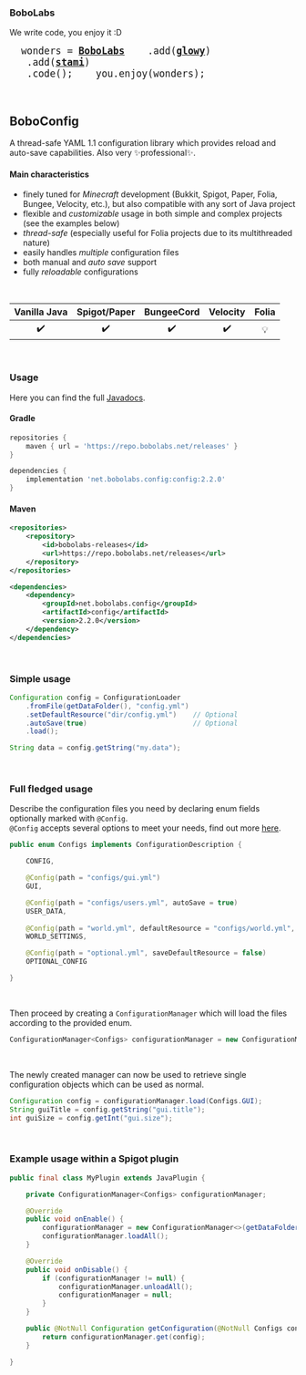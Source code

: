 ### BoboLabs

We write code, you enjoy it :D

<big><pre>
&nbsp;wonders =&nbsp;[**BoboLabs**](https://www.bobolabs.net)
&nbsp;&nbsp;&nbsp;.add([**glowy**](https://www.fabionebbia.com))
&nbsp;&nbsp;&nbsp;.add([**stami**](https://stami.bobolabs.net))
&nbsp;&nbsp;&nbsp;.code();
&nbsp;
&nbsp;you.enjoy(wonders);
</pre></big>

<br>

## BoboConfig

A thread-safe YAML 1.1 configuration library which provides reload and auto-save capabilities. Also very ✨professional✨.

#### Main characteristics
- finely tuned for *Minecraft* development (Bukkit, Spigot, Paper, Folia, Bungee, Velocity, etc.), but also compatible with any sort of Java project
- flexible and _customizable_ usage in both simple and complex projects (see the examples below)
- _thread-safe_ (especially useful for Folia projects due to its multithreaded nature)
- easily handles _multiple_ configuration files
- both manual and _auto save_ support
- fully _reloadable_ configurations

<br>

|    Vanilla Java    |    Spigot/Paper    |     BungeeCord     |      Velocity      | Folia |
|:------------------:|:------------------:|:------------------:|:------------------:|:-----:|
| :heavy_check_mark: | :heavy_check_mark: | :heavy_check_mark: | :heavy_check_mark: |  💡   |

<br>

### Usage

Here you can find the full [Javadocs](https://repo.bobolabs.net/javadoc/releases/net/bobolabs/config/config/2.2.0).

#### Gradle
```gradle
repositories {
    maven { url = 'https://repo.bobolabs.net/releases' }
}

dependencies {
    implementation 'net.bobolabs.config:config:2.2.0'
}
```

#### Maven
```xml
<repositories>
    <repository>
        <id>bobolabs-releases</id>
        <url>https://repo.bobolabs.net/releases</url>
    </repository>
</repositories>

<dependencies>
    <dependency>
        <groupId>net.bobolabs.config</groupId>
        <artifactId>config</artifactId>
        <version>2.2.0</version>
    </dependency>
</dependencies>
```

<br>

### Simple usage
  ```java
  Configuration config = ConfigurationLoader
      .fromFile(getDataFolder(), "config.yml")
      .setDefaultResource("dir/config.yml")    // Optional
      .autoSave(true)                          // Optional
      .load();
  
  String data = config.getString("my.data");
  ```

<br>

### Full fledged usage

Describe the configuration files you need by declaring enum fields optionally marked with `@Config`.  
`@Config` accepts several options to meet your needs, find out more [here](TODO).

  ```java
  public enum Configs implements ConfigurationDescription {
  
      CONFIG,
  
      @Config(path = "configs/gui.yml")
      GUI,
  
      @Config(path = "configs/users.yml", autoSave = true)
      USER_DATA,
      
      @Config(path = "world.yml", defaultResource = "configs/world.yml", autoSave = true)
      WORLD_SETTINGS,

      @Config(path = "optional.yml", saveDefaultResource = false)
      OPTIONAL_CONFIG
  
  }
  ```

<br>

Then proceed by creating a `ConfigurationManager` which will load the files according to the provided enum.

```java
ConfigurationManager<Configs> configurationManager = new ConfigurationManager<>(getDataFolder(), Configs.class);
```

<br>

The newly created manager can now be used to retrieve single configuration objects which can be used as normal.

```java
Configuration config = configurationManager.load(Configs.GUI);
String guiTitle = config.getString("gui.title");
int guiSize = config.getInt("gui.size");
```

<br>

### Example usage within a Spigot plugin

```java
public final class MyPlugin extends JavaPlugin {

    private ConfigurationManager<Configs> configurationManager;

    @Override
    public void onEnable() {
        configurationManager = new ConfigurationManager<>(getDataFolder(), Configs.class);
        configurationManager.loadAll();
    }

    @Override
    public void onDisable() {
        if (configurationManager != null) {
            configurationManager.unloadAll();
            configurationManager = null;
        }
    }

    public @NotNull Configuration getConfiguration(@NotNull Configs config) {
        return configurationManager.get(config);
    }

}
```
